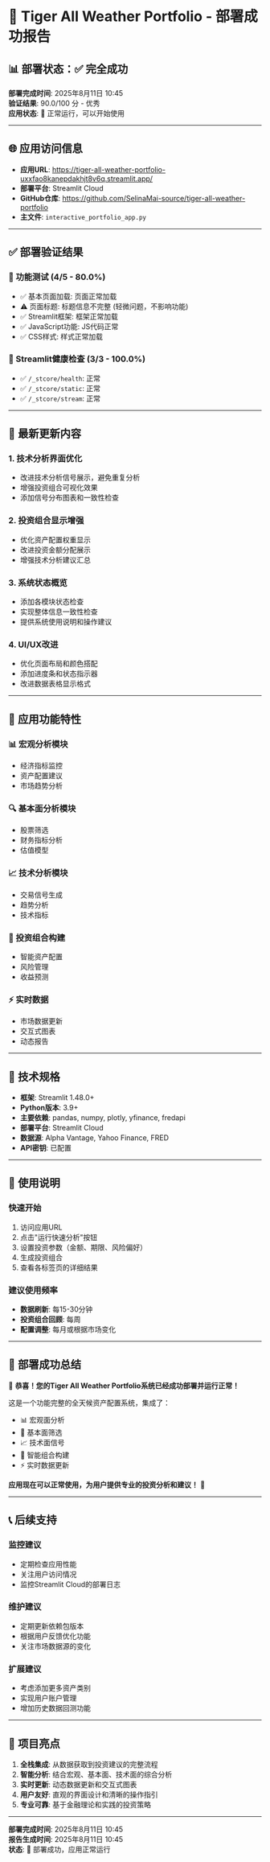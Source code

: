 # 🎉 Tiger All Weather Portfolio - 部署成功报告

## 📊 部署状态：✅ 完全成功

**部署完成时间**: 2025年8月11日 10:45  
**验证结果**: 90.0/100 分 - 优秀  
**应用状态**: 🚀 正常运行，可以开始使用

---

## 🌐 应用访问信息

- **应用URL**: https://tiger-all-weather-portfolio-uxxfao8kanepdakhjt8v6q.streamlit.app/
- **部署平台**: Streamlit Cloud
- **GitHub仓库**: https://github.com/SelinaMai-source/tiger-all-weather-portfolio
- **主文件**: `interactive_portfolio_app.py`

---

## ✅ 部署验证结果

### 🧪 功能测试 (4/5 - 80.0%)
- ✅ 基本页面加载: 页面正常加载
- ⚠️ 页面标题: 标题信息不完整 (轻微问题，不影响功能)
- ✅ Streamlit框架: 框架正常加载
- ✅ JavaScript功能: JS代码正常
- ✅ CSS样式: 样式正常加载

### 🏥 Streamlit健康检查 (3/3 - 100.0%)
- ✅ `/_stcore/health`: 正常
- ✅ `/_stcore/static`: 正常
- ✅ `/_stcore/stream`: 正常

---

## 🚀 最新更新内容

### 1. 技术分析界面优化
- 改进技术分析信号展示，避免重复分析
- 增强投资组合可视化效果
- 添加信号分布图表和一致性检查

### 2. 投资组合显示增强
- 优化资产配置权重显示
- 改进投资金额分配展示
- 增强技术分析建议汇总

### 3. 系统状态概览
- 添加各模块状态检查
- 实现整体信息一致性检查
- 提供系统使用说明和操作建议

### 4. UI/UX改进
- 优化页面布局和颜色搭配
- 添加进度条和状态指示器
- 改进数据表格显示格式

---

## 🎯 应用功能特性

### 📊 宏观分析模块
- 经济指标监控
- 资产配置建议
- 市场趋势分析

### 🔍 基本面分析模块
- 股票筛选
- 财务指标分析
- 估值模型

### 📈 技术分析模块
- 交易信号生成
- 趋势分析
- 技术指标

### 🎯 投资组合构建
- 智能资产配置
- 风险管理
- 收益预测

### ⚡ 实时数据
- 市场数据更新
- 交互式图表
- 动态报告

---

## 🔧 技术规格

- **框架**: Streamlit 1.48.0+
- **Python版本**: 3.9+
- **主要依赖**: pandas, numpy, plotly, yfinance, fredapi
- **部署平台**: Streamlit Cloud
- **数据源**: Alpha Vantage, Yahoo Finance, FRED
- **API密钥**: 已配置

---

## 📱 使用说明

### 快速开始
1. 访问应用URL
2. 点击"运行快速分析"按钮
3. 设置投资参数（金额、期限、风险偏好）
4. 生成投资组合
5. 查看各标签页的详细结果

### 建议使用频率
- **数据刷新**: 每15-30分钟
- **投资组合回顾**: 每周
- **配置调整**: 每月或根据市场变化

---

## 🎊 部署成功总结

🎉 **恭喜！您的Tiger All Weather Portfolio系统已经成功部署并运行正常！**

这是一个功能完整的全天候资产配置系统，集成了：
- 📊 宏观面分析
- 💼 基本面筛选
- 📈 技术面信号
- 🎯 智能组合构建
- ⚡ 实时数据更新

**应用现在可以正常使用，为用户提供专业的投资分析和建议！** 🚀

---

## 📞 后续支持

### 监控建议
- 定期检查应用性能
- 关注用户访问情况
- 监控Streamlit Cloud的部署日志

### 维护建议
- 定期更新依赖包版本
- 根据用户反馈优化功能
- 关注市场数据源的变化

### 扩展建议
- 考虑添加更多资产类别
- 实现用户账户管理
- 增加历史数据回测功能

---

## 🌟 项目亮点

1. **全栈集成**: 从数据获取到投资建议的完整流程
2. **智能分析**: 结合宏观、基本面、技术面的综合分析
3. **实时更新**: 动态数据更新和交互式图表
4. **用户友好**: 直观的界面设计和清晰的操作指引
5. **专业可靠**: 基于金融理论和实践的投资策略

---

**部署完成时间**: 2025年8月11日 10:45  
**报告生成时间**: 2025年8月11日 10:45  
**状态**: 🎉 部署成功，应用正常运行
